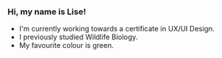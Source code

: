 ### Hi, my name is Lise!

- I'm currently working towards a certificate in UX/UI Design. 
- I previously studied Wildlife Biology.
- My favourite colour is green.
